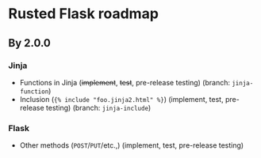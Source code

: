 # Rusted Flask roadmap
## By 2.0.0
### Jinja
- Functions in Jinja (~~implement~~, ~~test~~, pre-release testing) (branch: `jinja-function`)
- Inclusion (`{% include "foo.jinja2.html" %}`) (implement, test, pre-release testing) (branch: `jinja-include`)
### Flask
- Other methods (`POST`/`PUT`/etc.,) (implement, test, pre-release testing)




